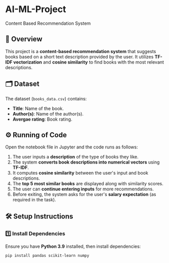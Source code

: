 # AI-ML-Project
Content Based Recommendation System 

## 📌 Overview
This project is a **content-based recommendation system** that suggests books based on a short text description provided by the user. It utilizes **TF-IDF vectorization** and **cosine similarity** to find books with the most relevant descriptions.

## 🗂 Dataset
The dataset (`books_data.csv`) contains:
- **Title**: Name of the book.
- **Author(s)**: Name of the author(s).
- **Avergae rating**: Book rating.

## ⚙️ Running of Code
Open the notebook file in Jupyter and the code runs as follows:
1. The user inputs a **description** of the type of books they like.
2. The system **converts book descriptions into numerical vectors** using **TF-IDF**.
3. It computes **cosine similarity** between the user's input and book descriptions.
4. The **top 5 most similar books** are displayed along with similarity scores.
5. The user can **continue entering inputs** for more recommendations.
6. Before exiting, the system asks for the user's **salary expectation** (as required in the task).

## 🛠 Setup Instructions

### **1️⃣ Install Dependencies**
Ensure you have **Python 3.9** installed, then install dependencies:

```sh
pip install pandas scikit-learn numpy
